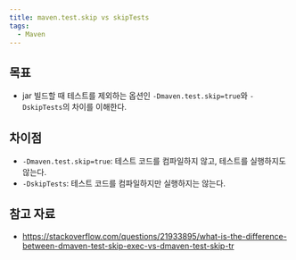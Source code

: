 ```yaml
---
title: maven.test.skip vs skipTests
tags:
  - Maven
---
```

## 목표

- jar 빌드할 때 테스트를 제외하는 옵션인 `-Dmaven.test.skip=true`와 `-DskipTests`의 차이를 이해한다.

## 차이점

- `-Dmaven.test.skip=true`: 테스트 코드를 컴파일하지 않고, 테스트를 실행하지도 않는다.
- `-DskipTests`: 테스트 코드를 컴파일하지만 실행하지는 않는다.

## 참고 자료 

- https://stackoverflow.com/questions/21933895/what-is-the-difference-between-dmaven-test-skip-exec-vs-dmaven-test-skip-tr

